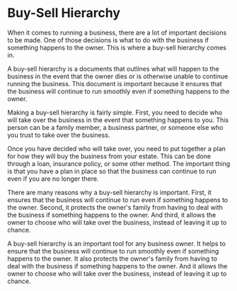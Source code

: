 # Buy-Sell Hierarchy



When it comes to running a business, there are a lot of important decisions to be made. One of those decisions is what to do with the business if something happens to the owner. This is where a buy-sell hierarchy comes in.

A buy-sell hierarchy is a documents that outlines what will happen to the business in the event that the owner dies or is otherwise unable to continue running the business. This document is important because it ensures that the business will continue to run smoothly even if something happens to the owner.

Making a buy-sell hierarchy is fairly simple. First, you need to decide who will take over the business in the event that something happens to you. This person can be a family member, a business partner, or someone else who you trust to take over the business.

Once you have decided who will take over, you need to put together a plan for how they will buy the business from your estate. This can be done through a loan, insurance policy, or some other method. The important thing is that you have a plan in place so that the business can continue to run even if you are no longer there.

There are many reasons why a buy-sell hierarchy is important. First, it ensures that the business will continue to run even if something happens to the owner. Second, it protects the owner's family from having to deal with the business if something happens to the owner. And third, it allows the owner to choose who will take over the business, instead of leaving it up to chance.

A buy-sell hierarchy is an important tool for any business owner. It helps to ensure that the business will continue to run smoothly even if something happens to the owner. It also protects the owner's family from having to deal with the business if something happens to the owner. And it allows the owner to choose who will take over the business, instead of leaving it up to chance.